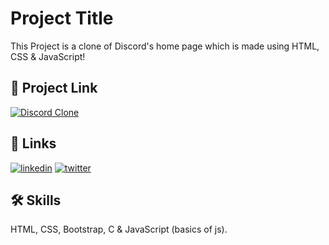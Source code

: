 
# Project Title

This Project is a clone of Discord's home page which is made using HTML, CSS & JavaScript!

## 🔗 Project Link

[![Discord Clone](https://img.shields.io/badge/Discord_Clone-000?style=for-the-badge&logo=ko-fi&logoColor=white)](https://adnankhan2003.github.io/Discord-Clone-Project/)


## 🔗 Links
[![linkedin](https://img.shields.io/badge/linkedin-0A66C2?style=for-the-badge&logo=linkedin&logoColor=white)](https://www.linkedin.com/in/adnan-khan-3a7aa6228/)
[![twitter](https://img.shields.io/badge/twitter-1DA1F2?style=for-the-badge&logo=twitter&logoColor=white)](https://twitter.com/AdnanK2003)




## 🛠 Skills
HTML, CSS, Bootstrap, C & JavaScript (basics of js).

